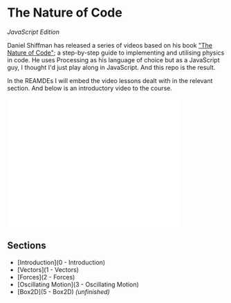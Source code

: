 # The Nature of Code
_JavaScript Edition_

Daniel Shiffman has released a series of videos based on his book ["The Nature of Code"](http://natureofcode.com/); a step-by-step guide to implementing and utilising physics in code. He uses Processing as his language of choice but as a JavaScript guy, I thought I'd just play along in JavaScript. And this repo is the result.

In the REAMDEs I will embed the video lessons dealt with in the relevant section. And below is an introductory video to the course.

<iframe src="//player.vimeo.com/video/58388167" width="400" height="300" frameborder="0" webkitallowfullscreen mozallowfullscreen allowfullscreen></iframe>

## Sections
- [Introduction](0 - Introduction)
- [Vectors](1 - Vectors)
- [Forces](2 - Forces)
- [Oscillating Motion](3 - Oscillating Motion)
- [Box2D](5 - Box2D) _(unfinished)_
